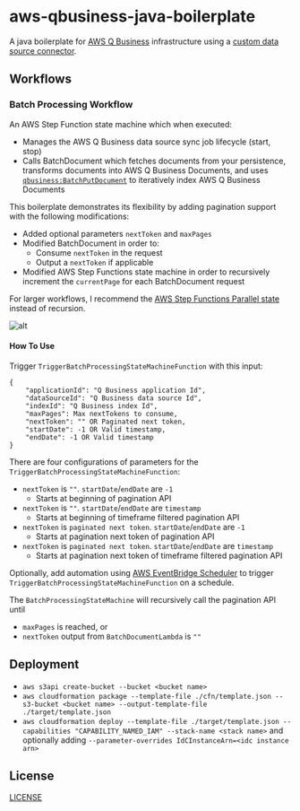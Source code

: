 # aws-qbusiness-java-boilerplate
A java boilerplate for 
[AWS Q Business](https://aws.amazon.com/q/business/) 
infrastructure using a 
[custom data source connector](https://docs.aws.amazon.com/amazonq/latest/qbusiness-ug/custom-connector.html).

## Workflows
### Batch Processing Workflow
An AWS Step Function state machine which when executed:
- Manages the AWS Q Business data source sync job lifecycle (start, stop)
- Calls BatchDocument which fetches documents from your persistence, transforms documents into AWS Q Business Documents, and uses [`qbusiness:BatchPutDocument`](https://docs.aws.amazon.com/amazonq/latest/api-reference/API_BatchPutDocument.html) to iteratively index AWS Q Business Documents

This boilerplate demonstrates its flexibility by adding pagination support with the following modifications:
- Added optional parameters `nextToken` and `maxPages`
- Modified BatchDocument in order to:
  - Consume `nextToken` in the request
  - Output a `nextToken` if applicable
- Modified AWS Step Functions state machine in order to recursively increment the `currentPage` for each BatchDocument request

For larger workflows, I recommend the
[AWS Step Functions Parallel state](https://docs.aws.amazon.com/step-functions/latest/dg/amazon-states-language-parallel-state.html)
instead of recursion.

![alt](https://i.imgur.com/UxlJf2Y.png)

#### How To Use
Trigger `TriggerBatchProcessingStateMachineFunction` with this input:
```
{
    "applicationId": "Q Business application Id",
    "dataSourceId": "Q Business data source Id",
    "indexId": "Q Business index Id",
    "maxPages": Max nextTokens to consume,
    "nextToken": "" OR Paginated next token,
    "startDate": -1 OR Valid timestamp,
    "endDate": -1 OR Valid timestamp
}
```
There are four configurations of parameters for the `TriggerBatchProcessingStateMachineFunction`:
- `nextToken` is `""`. `startDate`/`endDate` are `-1`
  - Starts at beginning of pagination API
- `nextToken` is `""`. `startDate`/`endDate` are `timestamp`
  - Starts at beginning of timeframe filtered pagination API
- `nextToken` is `paginated next token`. `startDate`/`endDate` are `-1`
  - Starts at pagination next token of pagination API
- `nextToken` is `paginated next token`. `startDate`/`endDate` are `timestamp`
  - Starts at pagination next token of timeframe filtered pagination API

Optionally, add automation using [AWS EventBridge Scheduler](https://docs.aws.amazon.com/lambda/latest/dg/with-eventbridge-scheduler.html) to trigger `TriggerBatchProcessingStateMachineFunction` on a schedule.

The `BatchProcessingStateMachine` will recursively call the pagination API until
- `maxPages` is reached, or
- `nextToken` output from `BatchDocumentLambda` is `""`

## Deployment
- `aws s3api create-bucket --bucket <bucket name>`
- `aws cloudformation package --template-file ./cfn/template.json --s3-bucket <bucket name> --output-template-file ./target/template.json`
- `aws cloudformation deploy --template-file ./target/template.json --capabilities "CAPABILITY_NAMED_IAM" --stack-name <stack name>` and optionally adding `--parameter-overrides IdCInstanceArn=<idc instance arn>`

## License
[LICENSE](/LICENSE)